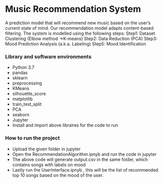 # Music Recommendation System

A prediction model that will recommend new music based on the user’s current state of mind.
Our recommendation model adapts content-based filtering. The system is modelled using the following steps: 
Step1: Dataset Clustering (Elbow method ->K-means)
Step2: Data Reduction (PCA)
Step3: Mood Prediction Analysis (a.k.a. Labeling)
Step5: Mood Identification

### Library and software environments
- Python 3.7
- pandas
- sklearn
- preprocessing
- KMeans
- silhouette_score
- matplotlib
- train_test_split
- PCA
- seaborn
- Jupyter
- Install and import above libraires for the code to run  

  
### How to run the project
- Upload the given folder in jupyter 
- Open the RecommendationAlgorithm.ipnyb and run the code in jupyter 
- The above code will generate output.csv in the same folder, which contains songs with labels on mood
- Lastly run the UserInterface.ipnyb , this will be the list of recommended top 10 songs based on the mood of the user.
